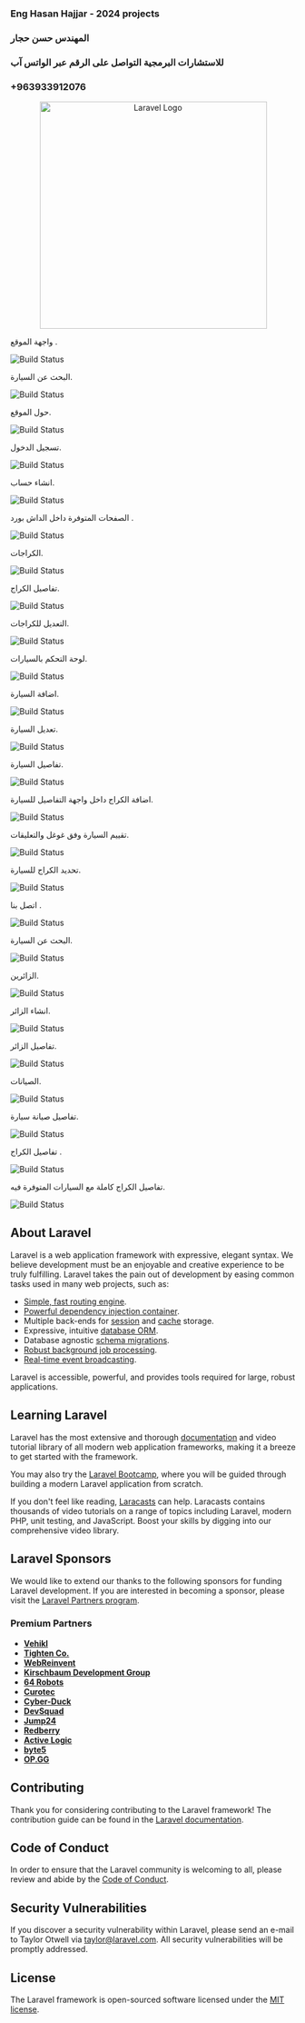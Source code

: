 ### Eng Hasan Hajjar   - 2024 projects
### المهندس حسن حجار
### للاستشارات البرمجية التواصل على الرقم عبر الواتس آب
###   +963933912076


<p align="center"><a href="https://laravel.com" target="_blank"><img src="https://raw.githubusercontent.com/laravel/art/master/logo-lockup/5%20SVG/2%20CMYK/1%20Full%20Color/laravel-logolockup-cmyk-red.svg" width="400" alt="Laravel Logo"></a></p>

<p align="center">

واجهة الموقع .

<img src="interfaces/واجهة الموقع .PNG" alt="Build Status">

</p>

<p align="center">

البحث عن السيارة.

<img src="interfaces/البحث عن السيارة.PNG" alt="Build Status">

</p>


<p align="center">

حول الموقع.

<img src="interfaces/حول الموقع.PNG" alt="Build Status">

</p>
<p align="center">

تسجيل الدخول.

<img src="interfaces/login.PNG" alt="Build Status">

</p>
<p align="center">

انشاء حساب.

<img src="interfaces/register.PNG" alt="Build Status">

</p>
<p align="center">

الصفحات المتوفرة داخل الداش بورد .

<img src="interfaces/الصفحات المتوفرة داخل الداش بورد .PNG" alt="Build Status">

</p>
<p align="center">

الكراجات.

<img src="interfaces/carages.PNG" alt="Build Status">

</p>

<p align="center">

تفاصيل الكراج.

<img src="interfaces/details garages.PNG" alt="Build Status">

</p>
<p align="center">

التعديل للكراجات.

<img src="interfaces/التعديل للكراجات.PNG" alt="Build Status">

</p>


<p align="center">

لوحة التحكم بالسيارات.

<img src="interfaces/car control panel.PNG" alt="Build Status">

</p>
<p align="center">

اضافة السيارة.

<img src="interfaces/add car.PNG" alt="Build Status">

</p>
<p align="center">

تعديل السيارة.

<img src="interfaces/edit car.PNG" alt="Build Status">

</p>
<p align="center">

تفاصيل السيارة. 

<img src="interfaces/details car.PNG" alt="Build Status">

</p>

<p align="center">

اضافة الكراج داخل واجهة التفاصيل للسيارة.

<img src="interfaces/اضافة الكراج داخل واجهة التفاصيل للسيارة.PNG" alt="Build Status">

</p>
<p align="center">

تقييم السيارة وفق غوغل والتعليقات.

<img src="interfaces/تقييم السيارة وفق غوغل والتعليقات.PNG" alt="Build Status">

</p>
<p align="center">

تحديد الكراج للسيارة.

<img src="interfaces/تحديد الكراج للسيارة.PNG" alt="Build Status">

</p>
<p align="center">

اتصل بنا .

<img src="interfaces/اتصل بنا .PNG" alt="Build Status">

</p>

<p align="center">

البحث عن السيارة.

<img src="interfaces/البحث عن السيارة.PNG" alt="Build Status">

</p>

<p align="center">

الزائرين.

<img src="interfaces/الزائرين.PNG" alt="Build Status">

</p>
<p align="center">

انشاء الزائر. 

<img src="interfaces/انشاء الزائر.PNG" alt="Build Status">

</p>
<p align="center">

تفاصيل الزائر.

<img src="interfaces/تفاصيل الزائر.PNG" alt="Build Status">

</p>

<p align="center">

الصيانات.

<img src="interfaces/الصيانات.PNG" alt="Build Status">

</p>
<p align="center">

تفاصيل صيانة سيارة.

<img src="interfaces/تفاصيل صيانة سيارة.PNG" alt="Build Status">

</p>



<p align="center">

تفاصيل الكراج .

<img src="interfaces/تفاصيل الكراج .PNG" alt="Build Status">

</p>

<p align="center">

تفاصيل الكراج كاملة مع السيارات المتوفرة فيه.

<img src="interfaces/تفاصيل الكراج كاملة مع السيارات المتوفرة فيه.PNG" alt="Build Status">

</p>


## About Laravel

Laravel is a web application framework with expressive, elegant syntax. We believe development must be an enjoyable and creative experience to be truly fulfilling. Laravel takes the pain out of development by easing common tasks used in many web projects, such as:

- [Simple, fast routing engine](https://laravel.com/docs/routing).
- [Powerful dependency injection container](https://laravel.com/docs/container).
- Multiple back-ends for [session](https://laravel.com/docs/session) and [cache](https://laravel.com/docs/cache) storage.
- Expressive, intuitive [database ORM](https://laravel.com/docs/eloquent).
- Database agnostic [schema migrations](https://laravel.com/docs/migrations).
- [Robust background job processing](https://laravel.com/docs/queues).
- [Real-time event broadcasting](https://laravel.com/docs/broadcasting).

Laravel is accessible, powerful, and provides tools required for large, robust applications.

## Learning Laravel

Laravel has the most extensive and thorough [documentation](https://laravel.com/docs) and video tutorial library of all modern web application frameworks, making it a breeze to get started with the framework.

You may also try the [Laravel Bootcamp](https://bootcamp.laravel.com), where you will be guided through building a modern Laravel application from scratch.

If you don't feel like reading, [Laracasts](https://laracasts.com) can help. Laracasts contains thousands of video tutorials on a range of topics including Laravel, modern PHP, unit testing, and JavaScript. Boost your skills by digging into our comprehensive video library.

## Laravel Sponsors

We would like to extend our thanks to the following sponsors for funding Laravel development. If you are interested in becoming a sponsor, please visit the [Laravel Partners program](https://partners.laravel.com).

### Premium Partners

- **[Vehikl](https://vehikl.com/)**
- **[Tighten Co.](https://tighten.co)**
- **[WebReinvent](https://webreinvent.com/)**
- **[Kirschbaum Development Group](https://kirschbaumdevelopment.com)**
- **[64 Robots](https://64robots.com)**
- **[Curotec](https://www.curotec.com/services/technologies/laravel/)**
- **[Cyber-Duck](https://cyber-duck.co.uk)**
- **[DevSquad](https://devsquad.com/hire-laravel-developers)**
- **[Jump24](https://jump24.co.uk)**
- **[Redberry](https://redberry.international/laravel/)**
- **[Active Logic](https://activelogic.com)**
- **[byte5](https://byte5.de)**
- **[OP.GG](https://op.gg)**

## Contributing

Thank you for considering contributing to the Laravel framework! The contribution guide can be found in the [Laravel documentation](https://laravel.com/docs/contributions).

## Code of Conduct

In order to ensure that the Laravel community is welcoming to all, please review and abide by the [Code of Conduct](https://laravel.com/docs/contributions#code-of-conduct).

## Security Vulnerabilities

If you discover a security vulnerability within Laravel, please send an e-mail to Taylor Otwell via [taylor@laravel.com](mailto:taylor@laravel.com). All security vulnerabilities will be promptly addressed.

## License

The Laravel framework is open-sourced software licensed under the [MIT license](https://opensource.org/licenses/MIT).
